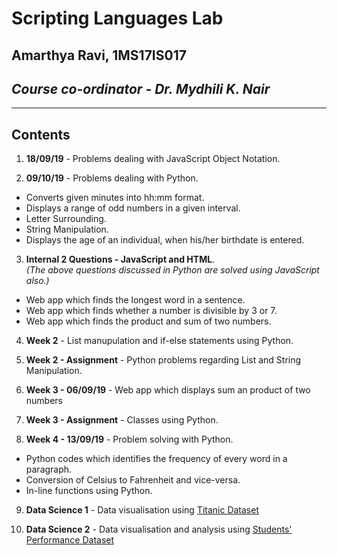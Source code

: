 # Scripting Languages Lab
## Amarthya Ravi, 1MS17IS017
## _Course co-ordinator - Dr. Mydhili K. Nair_
---

## Contents

1. **18/09/19** - Problems dealing with JavaScript Object Notation.

2. **09/10/19** - Problems dealing with Python.
+ Converts given minutes into hh:mm format.
+ Displays a range of odd numbers in a given interval.
+ Letter Surrounding.
+ String Manipulation.
+ Displays the age of an individual, when his/her birthdate is entered.
3. **Internal 2 Questions - JavaScript and HTML**. <br>
_(The above questions discussed in Python are solved using JavaScript also.)_
+ Web app which finds the longest word in a sentence.
+ Web app which finds whether a number is divisible by 3 or 7.
+ Web app which finds the product and sum of two numbers.<br>
4. **Week 2** - List manupulation and if-else statements using Python.

5. **Week 2 - Assignment** - Python problems regarding List and String Manipulation.

6. **Week 3 - 06/09/19** - Web app which displays sum an product of two numbers

7. **Week 3 - Assignment** - Classes using Python.

8. **Week 4 - 13/09/19** - Problem solving with Python.
+ Python codes which identifies the frequency of every word in a paragraph.
+ Conversion of Celsius to Fahrenheit and vice-versa.
+ In-line functions using Python.

9. **Data Science 1** - Data visualisation using [Titanic Dataset](https://www.kaggle.com/garrettrlynch/titaniccsv)

10. **Data Science 2** - Data visualisation and analysis using [Students' Performance Dataset](https://www.kaggle.com/roshansharma/student-performance-analysis)
